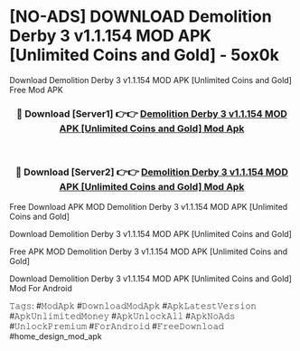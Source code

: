 # [NO-ADS] DOWNLOAD Demolition Derby 3 v1.1.154 MOD APK [Unlimited Coins and Gold] - 5ox0k
Download Demolition Derby 3 v1.1.154 MOD APK [Unlimited Coins and Gold] Free Mod APK

<div align="center">
<h3>🔴 Download [Server1] 👉👉 <a href="https://apk-comot.site?title=Demolition_Derby_3_v1.1.154_MOD_APK_[Unlimited_Coins_and_Gold]">Demolition Derby 3 v1.1.154 MOD APK [Unlimited Coins and Gold] Mod Apk</a></h3><br>

<h3>🔴 Download [Server2] 👉👉 <a href="https://apk-comot.site?title=Demolition_Derby_3_v1.1.154_MOD_APK_[Unlimited_Coins_and_Gold]">Demolition Derby 3 v1.1.154 MOD APK [Unlimited Coins and Gold] Mod Apk</a></h3>
</div>


Free Download APK MOD Demolition Derby 3 v1.1.154 MOD APK [Unlimited Coins and Gold]

Download Demolition Derby 3 v1.1.154 MOD APK [Unlimited Coins and Gold] 

Free APK MOD Demolition Derby 3 v1.1.154 MOD APK [Unlimited Coins and Gold] 

Download Demolition Derby 3 v1.1.154 MOD APK [Unlimited Coins and Gold] Mod For Android

𝚃𝚊𝚐𝚜: #𝙼𝚘𝚍𝙰𝚙𝚔 #𝙳𝚘𝚠𝚗𝚕𝚘𝚊𝚍𝙼𝚘𝚍𝙰𝚙𝚔 #𝙰𝚙𝚔𝙻𝚊𝚝𝚎𝚜𝚝𝚅𝚎𝚛𝚜𝚒𝚘𝚗 #𝙰𝚙𝚔𝚄𝚗𝚕𝚒𝚖𝚒𝚝𝚎𝚍𝙼𝚘𝚗𝚎𝚢 #𝙰𝚙𝚔𝚄𝚗𝚕𝚘𝚌𝚔𝙰𝚕𝚕 #𝙰𝚙𝚔𝙽𝚘𝙰𝚍𝚜 #𝚄𝚗𝚕𝚘𝚌𝚔𝙿𝚛𝚎𝚖𝚒𝚞𝚖 #𝙵𝚘𝚛𝙰𝚗𝚍𝚛𝚘𝚒𝚍 #𝙵𝚛𝚎𝚎𝙳𝚘𝚠𝚗𝚕𝚘𝚊𝚍 #home_design_mod_apk